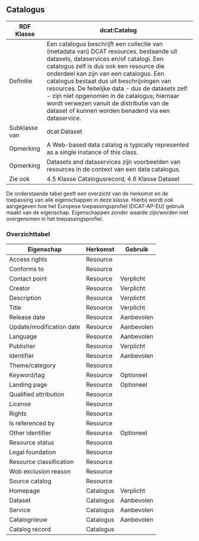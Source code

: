 ## Catalogus

| RDF Klasse    | dcat:Catalog                                                                                                                                                                                                                                                                                                                                                                                                                                                                  |
|---------------|-------------------------------------------------------------------------------------------------------------------------------------------------------------------------------------------------------------------------------------------------------------------------------------------------------------------------------------------------------------------------------------------------------------------------------------------------------------------------------|
| Definitie     | Een catalogus beschrijft een collectie van (metadata van) DCAT resources, bestaande uit datasets, dataservices en/of catalogi. Een catalogus zelf is dus ook een resource die onderdeel kan zijn van een catalogus. Een catalogus bestaat dus uit beschrijvingen van resources. De feitelijke data - dus de datasets zelf - zijn niet opgenomen in de catalogus; hiernaar wordt verwezen vanuit de distributie van de dataset of kunnen worden benaderd via een dataservice.  |
| Subklasse van | dcat:Dataset                                                                                                                                                                                                                                                                                                                                                                                                                                                                  |
| Opmerking     | A Web-based data catalog is typically represented as a single instance of this class.                                                                                                                                                                                                                                                                                                                                                                                         |
| Opmerking     | Datasets and dataservices zijn voorbeelden van resources in de context van een data catalogus.                                                                                                                                                                                                                                                                                                                                                                                |
| Zie ook       | 4.5 Klasse Catalogusrecord, 4.6 Klasse Dataset                                                                                                                                                                                                                                                                                                                                                                                                                                |

De onderstaande tabel geeft een overzicht van de herkomst en de toepassing van alle eigenschappen in deze klasse. Hierbij wordt ook aangegeven hoe het Europese toepassingsprofiel (DCAT-AP-EU) gebruik maakt van de eigenschap. Eigenschappen zonder waarde zijn/worden niet overgenomen in het toepassingsprofiel.

### Overzichttabel

| Eigenschap               | Herkomst | Gebruik     |
|--------------------------|----------|-------------|
| Access rights            | Resource |             |
| Conforms to              | Resource |             |
| Contact point            | Resource | Verplicht   |
| Creator                  | Resource | Verplicht   |
| Description              | Resource | Verplicht   |
| Title                    | Resource | Verplicht   |
| Release date             | Resource | Aanbevolen  |
| Update/modification date | Resource | Aanbevolen  |
| Language                 | Resource | Aanbevolen  |
| Publisher                | Resource | Verplicht   |
| Identifier               | Resource | Aanbevolen  |
| Theme/category           | Resource |             |
| Keyword/tag              | Resource | Optioneel   |
| Landing page             | Resource | Optioneel   |
| Qualified attribution    | Resource |             |
| License                  | Resource |             |
| Rights                   | Resource |             |
| Is referenced by         | Resource |             |
| Other identifier         | Resource | Optioneel   |
| Resource status          | Resource |             |
| Legal foundation         | Resource |             |
| Resource classification  | Resource |             |
| Wob exclusion reason     | Resource |             |
| Source catalog           | Resource |             |
| Homepage                 | Catalogus| Verplicht   |
| Dataset                  | Catalogus| Aanbevolen  |
| Service                  | Catalogus| Aanbevolen  |
| Catalognieuw             | Catalogus| Aanbevolen  |
| Catalog record           | Catalogus|             |
